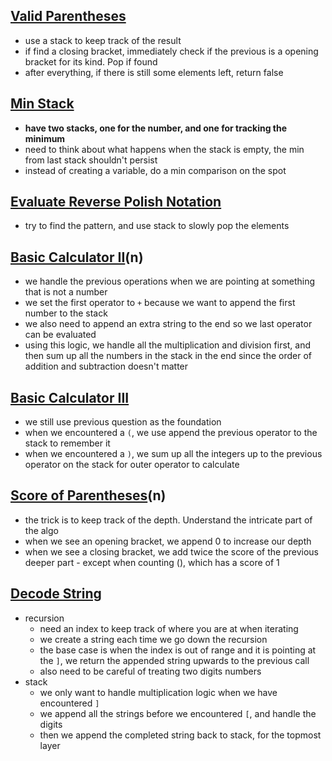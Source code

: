 
## [Valid Parentheses](https://leetcode.com/problems/valid-parentheses/)
- use a stack to keep track of the result 
- if find a closing bracket, immediately check if the previous is a opening bracket for its kind. Pop if found
- after everything, if there is still some elements left, return false 

## [Min Stack](https://leetcode.com/problems/min-stack/)
- **have two stacks, one for the number, and one for tracking the minimum**
- need to think about what happens when the stack is empty, the min from last stack shouldn't persist 
- instead of creating a variable, do a min comparison on the spot 

## [Evaluate Reverse Polish Notation](https://leetcode.com/problems/evaluate-reverse-polish-notation/)
- try to find the pattern, and use stack to slowly pop the elements 

## [Basic Calculator II](https://leetcode.com/problems/basic-calculator-ii/description/)(n)
- we handle the previous operations when we are pointing at something that is not a number  
- we set the first operator to `+` because we want to append the first number to the stack 
- we also need to append an extra string to the end so we last operator can be evaluated 
- using this logic, we handle all the multiplication and division first, and then sum up all the numbers in the stack in the end since the order of addition and subtraction doesn't matter 

## [Basic Calculator III](https://leetcode.com/problems/basic-calculator-iii/description/)
- we still use previous question as the foundation 
- when we encountered a `(`, we use append the previous operator to the stack to remember it 
- when we encountered a `)`, we sum up all the integers up to the previous operator on the stack for outer operator to calculate 

## [Score of Parentheses](https://leetcode.com/problems/score-of-parentheses/description/)(n)
- the trick is to keep track of the depth. Understand the intricate part of the algo 
- when we see an opening bracket, we append 0 to increase our depth 
- when we see a closing bracket, we add twice the score of the previous deeper part - except when counting (), which has a score of 1

## [Decode String](https://leetcode.com/problems/decode-string/)
- recursion
	- need an index to keep track of where you are at when iterating 
	- we create a string each time we go down the recursion 
	- the base case is when the index is out of range and it is pointing at the `]`, we return the appended string upwards to the previous call 
	- also need to be careful of treating two digits numbers 
- stack 
	- we only want to handle multiplication logic when we have encountered `]`
	- we append all the strings before we encountered `[`, and handle the digits
	- then we append the completed string back to stack, for the topmost layer 
